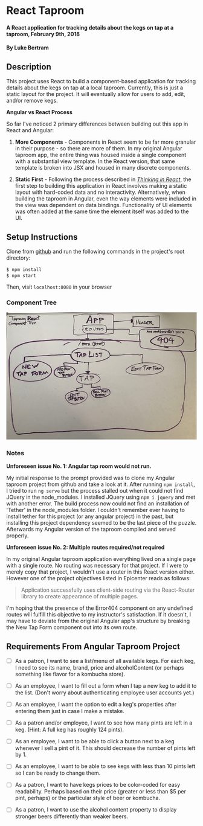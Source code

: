 # React Taproom

#### A React application for tracking details about the kegs on tap at a taproom, February 9th, 2018

#### By **Luke Bertram**

## Description

This project uses React to build a component-based application for tracking details about the kegs on tap at a local taproom. Currently, this is just a static layout for the project. It will eventually allow for users to add, edit, and/or remove kegs.

**Angular vs React Process**

So far I've noticed 2 primary differences between building out this app in React and Angular:
1. **More Components** - Components in React seem to be far more granular in their purpose - so there are more of them. In my original Angular taproom app, the entire thing was housed inside a single component with a substantial view template. In the React version, that same template is broken into JSX and housed in many discrete components.

2. **Static First** - Following the process described in *[Thinking in React](https://reactjs.org/docs/thinking-in-react.html)*, the first step to building this application in React involves making a static layout with hard-coded data and no interactivity. Alternatively, when building the taproom in Angular, even the way elements were included in the view was dependent on data bindings. Functionality of UI elements was often added at the same time the element itself was added to the UI.

## Setup Instructions

Clone from [github](https://github.com/lukebertram/react-taproom) and run the following commands in the project's root directory:
```
$ npm install
$ npm start
```

Then, visit `localhost:8080` in your browser

### Component Tree
![Component Tree](component-tree.jpg)

### Notes
**Unforeseen issue No. 1: Angular tap room would not run.**

My initial response to the prompt provided was to clone my Angular taproom project from github and take a look at it. After running `npm install`, I tried to run `ng serve` but the process stalled out when it could not find JQuery in the node_modules. I installed JQuery using `npm i jquery` and met with another error. The build process now could not find an installation of 'Tether' in the node_modules folder. I couldn't remember ever having to install tether for this project (or any angular project) in the past, but installing this project dependency seemed to be the last piece of the puzzle. Afterwards my Angular version of the taproom compiled and served properly.

**Unforeseen issue No. 2: Multiple routes required/not required**

In my original Angular taproom application everything lived on a single page with a single route. No routing was necessary for that project. If I were to merely copy that project, I wouldn't use a router in this React version either. However one of the project objectives listed in Epicenter reads as follows:

>Application successfully uses client-side routing via the React-Router library to create appearance of multiple pages.

I'm hoping that the presence of the Error404 component on any undefined routes will fulfill this objective to my instructor's satisfaction. If it doesn't, I may have to deviate from the original Angular app's structure by breaking the New Tap Form component out into its own route.

## Requirements From Angular Taproom Project

- [ ] As a patron, I want to see a list/menu of all available kegs. For each keg, I need to see its name, brand, price and alcoholContent (or perhaps something like flavor for a kombucha store).

- [ ] As an employee, I want to fill out a form when I tap a new keg to add it to the list. (Don't worry about authenticating employee user accounts yet.)

- [ ] As an employee, I want the option to edit a keg's properties after entering them just in case I make a mistake.

- [ ] As a patron and/or employee, I want to see how many pints are left in a keg. (Hint: A full keg has roughly 124 pints).

- [ ] As an employee, I want to be able to click a button next to a keg whenever I sell a pint of it. This should decrease the number of pints left by 1.

- [ ] As an employee, I want to be able to see kegs with less than 10 pints left so I can be ready to change them.

- [ ] As a patron, I want to have kegs prices to be color-coded for easy readability. Perhaps based on their price (greater or less than $5 per pint, perhaps) or the particular style of beer or kombucha.

- [ ] As a patron, I want to use the alcohol content property to display stronger beers differently than weaker beers.
